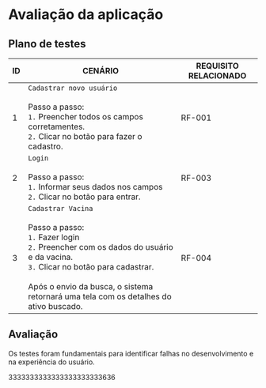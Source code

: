 # Avaliação da aplicação

## Plano de testes
| ID | CENÁRIO | REQUISITO RELACIONADO |
|----|---------|-----------------------|
| 1 | `Cadastrar novo usuário` <br><br> Passo a passo: <br> `1.` Preencher todos os campos corretamentes. <br> `2.` Clicar no botão para fazer o cadastro. | RF-001 |
| 2 | `Login` <br><br> Passo a passo: <br> `1.` Informar seus dados nos campos <br> `2.` Clicar no botão para entrar. | RF-003 |
| 3 | `Cadastrar Vacina` <br><br> Passo a passo: <br> `1.` Fazer login <br> `2.` Preencher com os dados do usuário e da vacina. <br> `3.` Clicar no botão para cadastrar. <br><br> Após o envio da busca, o sistema retornará uma tela com os detalhes do ativo buscado. | RF-004 |

## Avaliação
Os testes foram fundamentais para identificar falhas no desenvolvimento e na experiência do usuário.




















































































































































3333333333333333333333636
